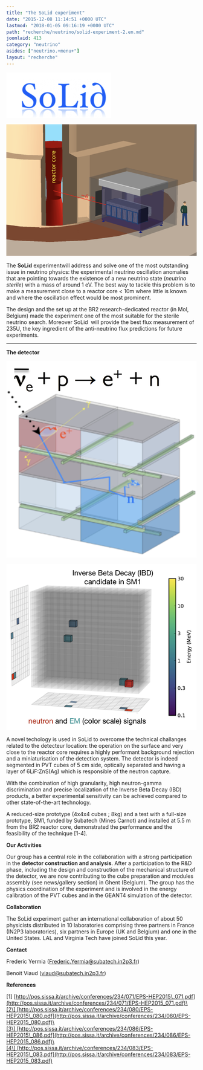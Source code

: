 ```yaml
---
title: "The SoLid experiment"
date: "2015-12-08 11:14:51 +0000 UTC"
lastmod: "2018-01-05 09:16:19 +0000 UTC"
path: "recherche/neutrino/solid-experiment-2.en.md"
joomlaid: 413
category: "neutrino"
asides: ["neutrino.+menu+"]
layout: "recherche"
---
```

![SOLID logo](images/Solid/SOLID_logo.png)

![Solid detector sims](images/Solid/Solid_detector_sims.png "SoLid detector @ BR2 reactor, Mol (Belgium)")

The **SoLid** experimentwill address and solve one of the most outstanding issue in neutrino physics: the experimental neutrino oscillation anomalies that are pointing towards the existence of a new neutrino state (_neutrino sterile_) with a mass of around 1 eV. The best way to tackle this problem is to make a measurement close to a reactor core < 10m where little is known and where the oscillation effect would be most prominent. 

The design and the set up at the BR2 research-dedicated reactor (in Mol, Belgium) made the experiment one of the most suitable for the sterile neutrino search. Moreover SoLid  will provide the best flux measurement of 235U, the key ingredient of the anti-neutrino flux predictions for future experiments.

* * *

**The detector**

![Solid detection principle](images/Solid/Solid_detection_principle.png "SoLid detection principle")

![SoLid SM1 data](images/Solid/SoLid_SM1_data.png "IBD candidate event in SM1 data")

A novel techology is used in SoLid to overcome the technical challanges related to the detecteur location: the operation on the surface and very close to the reactor core requires a highly performant background rejection and a miniaturisation of the detection system. The detector is indeed segmented in PVT cubes of 5 cm side, optically separated and having a layer of 6LiF:ZnS(Ag) which is responsible of the neutron capture.  

With the combination of high granularity, high neutron-gamma discrimination and precise localization of the Inverse Beta Decay (IBD) products, a better experimental sensitivity can be achieved compared to other state-of-the-art technology.

A reduced-size prototype (4x4x4 cubes ; 8kg) and a test with a full-size prototype, SM1, funded by Subatech (Mines Carnot) and installed at 5.5 m from the BR2 reactor core, demonstrated the performance and the feasibility of the technique \[1-4\]. 

**Our Activities**

Our group has a central role in the collaboration with a strong participation in the **detector construction and analysis**. After a participation to the R&D phase, including the design and construction of the mechanical structure of the detector, we are now contributing to the cube preparation and modules assembly (see news/gallery section) in Ghent (Belgium). The group has the physics coordination of the experiment and is involved in the energy calibration of the PVT cubes and in the GEANT4 simulation of the detector.

**Collaboration**

The SoLid experiment gather an international collaboration of about 50 physicists distributed in 10 laboratories comprising three partners in France (IN2P3 laboratories), six partners in Europe (UK and Belgium) and one in the United States. LAL and Virginia Tech have joined SoLid this year. 

**Contact**

Frederic Yermia ([Frederic.Yermia@subatech.in2p3.fr](mailto:Frederic.Yermia@subatech.in2p3.fr))

Benoit Viaud ([viaud@subatech.in2p3.fr](mailto:viaud@subatech.in2p3.fr))[](mailto:viaud@subatech.in2p3.fr)

**References** 

\[1\] [http://pos.sissa.it/archive/conferences/234/071/EPS-HEP2015\_071.pdf](http://pos.sissa.it/archive/conferences/234/071/EPS-HEP2015_071.pdf)\[2\] [http://pos.sissa.it/archive/conferences/234/080/EPS-HEP2015\_080.pdf](http://pos.sissa.it/archive/conferences/234/080/EPS-HEP2015_080.pdf)\[3\] [http://pos.sissa.it/archive/conferences/234/086/EPS-HEP2015\_086.pdf](http://pos.sissa.it/archive/conferences/234/086/EPS-HEP2015_086.pdf)\[4\] [http://pos.sissa.it/archive/conferences/234/083/EPS-HEP2015\_083.pdf](http://pos.sissa.it/archive/conferences/234/083/EPS-HEP2015_083.pdf)
